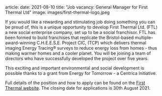 article:
date: 2021-08-10
title: "Job vacancy: General Manager for First Thermal Ltd"
image: images/first-thermal-logo.jpeg 

If you would like a rewarding and stimulating job doing something you can be
proud of, this is a unique opportunity to develop First Thermal Ltd. (FTL) a
new social enterprise company, set up to be a social franchisor. FTL has been
formed to build franchises that replicate the Bristol-based
multiple-award-winning C.H.E.E.S.E. Project CIC, (TCP) which delivers thermal
imaging Energy Tracing® surveys to reduce energy loss from homes - thus making
warmer homes and a cooler planet. You will be joining a team of directors who
have successfully developed the project over five years.

This exciting and important environmental and social development is possible
thanks to a grant from Energy for Tomorrow - a Centrica Initiative.


Full details of the position and how to apply can be found on the [First
Thermal website](https://first-thermal.co.uk/general-manager-job.html).
The closing date for applications is 30th August 2021.
